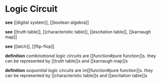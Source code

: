 # Logic Circuit

**see** [[digital system]], [[boolean algebra]]

**see** [[truth table]], [[characteristic table]], [[excitation table]], [[karnaugh map]]

**see** [[latch]], [[flip-flop]]

**definition** _combinational logic circuits_ are [[function#pure function]]s. they can be represented by [[truth table]]s and [[karnaugh map]]s

**definition** _sequential logic circuits_ are im[[function#pure function]]s. they can be represented by [[characteristic table]]s and [[excitation table]]s
